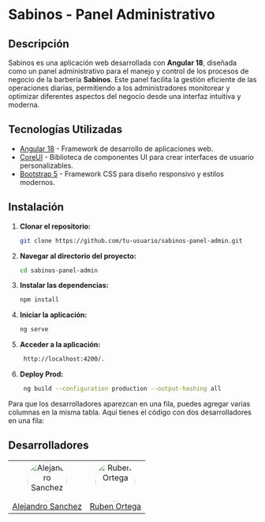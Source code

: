 # Sabinos - Panel Administrativo

## Descripción

Sabinos es una aplicación web desarrollada con **Angular 18**, diseñada como un panel administrativo para el manejo y control de los procesos de negocio de la barbería **Sabinos**. Este panel facilita la gestión eficiente de las operaciones diarias, permitiendo a los administradores monitorear y optimizar diferentes aspectos del negocio desde una interfaz intuitiva y moderna.

## Tecnologías Utilizadas

- [Angular 18](https://angular.io/) - Framework de desarrollo de aplicaciones web.
- [CoreUI](https://coreui.io/) - Biblioteca de componentes UI para crear interfaces de usuario personalizables.
- [Bootstrap 5](https://getbootstrap.com/) - Framework CSS para diseño responsivo y estilos modernos.

## Instalación

1. **Clonar el repositorio:**

   ```bash
   git clone https://github.com/tu-usuario/sabinos-panel-admin.git

   ```

2. **Navegar al directorio del proyecto:**

   ```bash
   cd sabinos-panel-admin
   ```

3. **Instalar las dependencias:**

   ```bash
   npm install
   ```

4. **Iniciar la aplicación:**

   ```bash
   ng serve
   ```

5. **Acceder a la aplicación:**

   ```bash
    http://localhost:4200/.
   ```

6. **Deploy Prod:**
   ```bash
    ng build --configuration production --output-hashing all
   ```

Para que los desarrolladores aparezcan en una fila, puedes agregar varias columnas en la misma tabla. Aquí tienes el código con dos desarrolladores en una fila:

## Desarrolladores

<table>
  <tr>
    <td align="center">
      <a href="https://github.com/alejosb13">
        <img src="https://github.com/alejosb13.png?size=80" width="80" style="border-radius: 50%;" alt="Alejandro Sanchez"/>
      </a>
      <br />
      <a href="https://github.com/alejosb13">Alejandro Sanchez</a>
    </td>
    <td align="center">
      <a href="https://github.com/rjov41">
        <img src="https://github.com/rjov41.png?size=80" width="80" style="border-radius: 50%;" alt="Ruben Ortega"/>
      </a>
      <br />
      <a href="https://github.com/rjov41">Ruben Ortega</a>
    </td>
  </tr>
</table>
